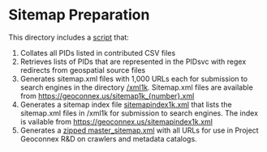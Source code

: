 Sitemap Preparation
================

This directory includes a [script](generate_sitemap.R) that:

1. Collates all PIDs listed in contributed CSV files
1. Retrieves lists of PIDs that are represented in the PIDsvc with regex redirects from geospatial source files
1. Generates sitemap.xml files with 1,000 URLs each for submission to search engines in the directory [/xml1k](xml1k). Sitemap.xml files are available from https://geoconnex.us/sitemap1k_{number}.xml
1. Generates a sitemap index file [sitemapindex1k.xml](sitemapindex1k.xml) that lists the sitemap.xml files in /xml1k for submission to search engines. The index is vailable from https://geoconnex.us/sitemapindex1k.xml
1. Generates a [zipped master_sitemap.xml](master_sitemap.zip) with all URLs for use in Project Geoconnex R&D on crawlers and metadata catalogs.

